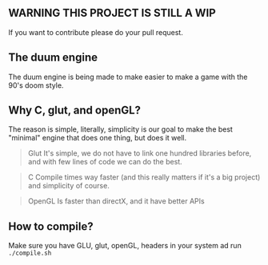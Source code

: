 ## WARNING THIS PROJECT IS STILL A WIP
If you want to contribute please do your pull request.

## The duum engine
The duum engine is being made to make easier to make a game with the 90's doom style.

## Why C, glut, and openGL?
The reason is simple, literally, simplicity is our goal to make the best "minimal" engine that does one thing, but does it well.

> Glut 
It's simple, we do not have to link one hundred libraries before, and with few lines of code we can do the best.

> C 
Compile times way faster (and this really matters if it's a big project) and simplicity of course.

> OpenGL
Is faster than directX, and it have better APIs

## How to compile?
Make sure you have GLU, glut, openGL, headers in your system ad run
```./compile.sh``` 
